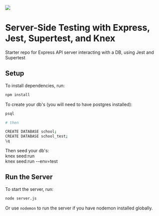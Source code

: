 <a href="https://app.zenhub.com/workspaces/express-testing-tutorial-5cc4f9f107a4ab52d27abce1/board?repos=183817666"><img src="https://raw.githubusercontent.com/ZenHubIO/support/master/zenhub-badge.png"></a>

# Server-Side Testing with Express, Jest, Supertest, and Knex

Starter repo for Express API server interacting with a DB, using Jest and
Supertest

## Setup

To install dependencies, run:

```bash
npm install
```

To create your db's (you will need to have postgres installed):

```bash
psql

# then

CREATE DATABASE school;
CREATE DATABASE school_test;
\q
```

Then seed your db's:  
knex seed:run  
knex seed:run --env=test

## Run the Server

To start the server, run:

```bash
node server.js
```

Or use `nodemon` to run the server if you have nodemon installed globally.
